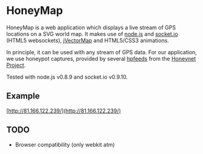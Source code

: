 HoneyMap
========

HoneyMap is a web application which displays a live stream of
GPS locations on a SVG world map. It makes use of
[node.js](http://nodejs.org/) and
[socket.io](http://socket.io/) (HTML5 websockets),
[jVectorMap](http://jvectormap.com/) and HTML5/CSS3 animations.

In principle, it can be used with any stream of GPS data. For our application,
we use honeypot captures, provided by several [hpfeeds](https://github.com/rep/hpfeeds)
from the [Honeynet Project](http://www.honeynet.org/).

Tested with node.js v0.8.9 and socket.io v0.9.10.

Example
-------
[http://81.166.122.239/](http://81.166.122.239/)

TODO
----
* Browser compatibility (only webkit atm)
